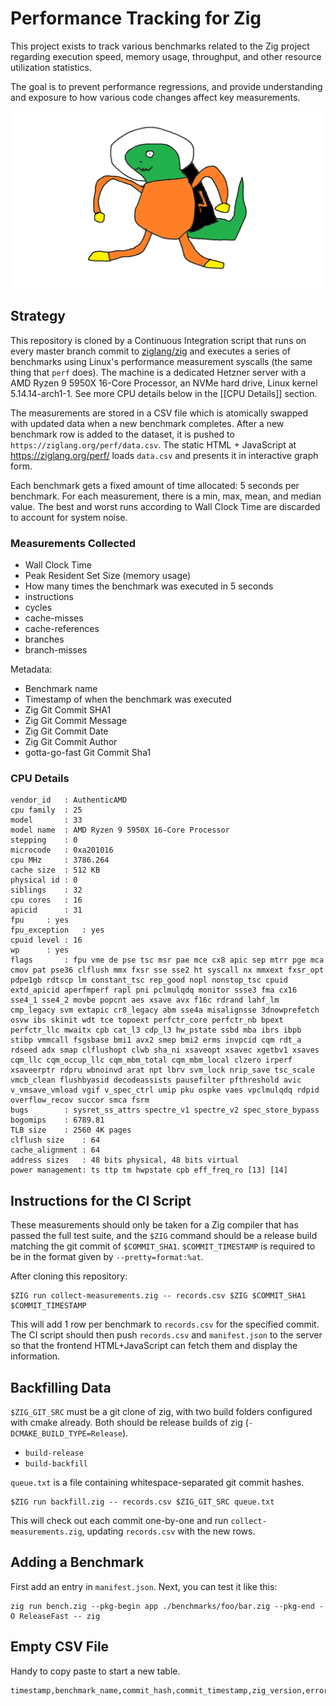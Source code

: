 # Performance Tracking for Zig

This project exists to track various benchmarks related to the Zig project
regarding execution speed, memory usage, throughput, and other resource
utilization statistics.

The goal is to prevent performance regressions, and provide understanding
and exposure to how various code changes affect key measurements.

![](zigfast.png)

## Strategy

This repository is cloned by a Continuous Integration script that runs on every
master branch commit to [ziglang/zig](https://github.com/ziglang/zig/) and
executes a series of benchmarks using Linux's performance measurement syscalls
(the same thing that `perf` does). The machine is a dedicated Hetzner server
with a AMD Ryzen 9 5950X 16-Core Processor, an NVMe hard drive, Linux kernel
5.14.14-arch1-1. See more CPU details below in the [[CPU Details]] section.

The measurements are stored in a CSV file which is atomically swapped with
updated data when a new benchmark completes. After a new benchmark row is added
to the dataset, it is pushed to `https://ziglang.org/perf/data.csv`. The
static HTML + JavaScript at https://ziglang.org/perf/ loads `data.csv` and
presents it in interactive graph form.

Each benchmark gets a fixed amount of time allocated: 5 seconds per benchmark.
For each measurement, there is a min, max, mean, and median value. The best and
worst runs according to Wall Clock Time are discarded to account for system
noise.

### Measurements Collected

 * Wall Clock Time
 * Peak Resident Set Size (memory usage)
 * How many times the benchmark was executed in 5 seconds
 * instructions
 * cycles
 * cache-misses
 * cache-references
 * branches
 * branch-misses

Metadata:

 * Benchmark name
 * Timestamp of when the benchmark was executed
 * Zig Git Commit SHA1
 * Zig Git Commit Message
 * Zig Git Commit Date
 * Zig Git Commit Author
 * gotta-go-fast Git Commit Sha1

### CPU Details

```
vendor_id	: AuthenticAMD
cpu family	: 25
model		: 33
model name	: AMD Ryzen 9 5950X 16-Core Processor
stepping	: 0
microcode	: 0xa201016
cpu MHz		: 3786.264
cache size	: 512 KB
physical id	: 0
siblings	: 32
cpu cores	: 16
apicid		: 31
fpu		: yes
fpu_exception	: yes
cpuid level	: 16
wp		: yes
flags		: fpu vme de pse tsc msr pae mce cx8 apic sep mtrr pge mca cmov pat pse36 clflush mmx fxsr sse sse2 ht syscall nx mmxext fxsr_opt pdpe1gb rdtscp lm constant_tsc rep_good nopl nonstop_tsc cpuid extd_apicid aperfmperf rapl pni pclmulqdq monitor ssse3 fma cx16 sse4_1 sse4_2 movbe popcnt aes xsave avx f16c rdrand lahf_lm cmp_legacy svm extapic cr8_legacy abm sse4a misalignsse 3dnowprefetch osvw ibs skinit wdt tce topoext perfctr_core perfctr_nb bpext perfctr_llc mwaitx cpb cat_l3 cdp_l3 hw_pstate ssbd mba ibrs ibpb stibp vmmcall fsgsbase bmi1 avx2 smep bmi2 erms invpcid cqm rdt_a rdseed adx smap clflushopt clwb sha_ni xsaveopt xsavec xgetbv1 xsaves cqm_llc cqm_occup_llc cqm_mbm_total cqm_mbm_local clzero irperf xsaveerptr rdpru wbnoinvd arat npt lbrv svm_lock nrip_save tsc_scale vmcb_clean flushbyasid decodeassists pausefilter pfthreshold avic v_vmsave_vmload vgif v_spec_ctrl umip pku ospke vaes vpclmulqdq rdpid overflow_recov succor smca fsrm
bugs		: sysret_ss_attrs spectre_v1 spectre_v2 spec_store_bypass
bogomips	: 6789.81
TLB size	: 2560 4K pages
clflush size	: 64
cache_alignment	: 64
address sizes	: 48 bits physical, 48 bits virtual
power management: ts ttp tm hwpstate cpb eff_freq_ro [13] [14]
```

## Instructions for the CI Script

These measurements should only be taken for a Zig compiler that has passed the
full test suite, and the `$ZIG` command should be a release build matching the
git commit of `$COMMIT_SHA1`. `$COMMIT_TIMESTAMP` is required to be in the format
given by `--pretty=format:%at`.

After cloning this repository:

```
$ZIG run collect-measurements.zig -- records.csv $ZIG $COMMIT_SHA1 $COMMIT_TIMESTAMP
```

This will add 1 row per benchmark to `records.csv` for the specified commit.
The CI script should then push `records.csv` and `manifest.json` to the server so
that the frontend HTML+JavaScript can fetch them and display the information.

## Backfilling Data

`$ZIG_GIT_SRC` must be a git clone of zig, with two build folders configured with
cmake already. Both should be release builds of zig (`-DCMAKE_BUILD_TYPE=Release`).

 * `build-release`
 * `build-backfill`

`queue.txt` is a file containing whitespace-separated git commit hashes.

```
$ZIG run backfill.zig -- records.csv $ZIG_GIT_SRC queue.txt
```

This will check out each commit one-by-one and run `collect-measurements.zig`,
updating `records.csv` with the new rows.

## Adding a Benchmark

First add an entry in `manifest.json`. Next, you can test it like this:

```
zig run bench.zig --pkg-begin app ./benchmarks/foo/bar.zig --pkg-end -O ReleaseFast -- zig
```

## Empty CSV File

Handy to copy paste to start a new table.

```csv
timestamp,benchmark_name,commit_hash,commit_timestamp,zig_version,error_message,samples_taken,wall_time_median,wall_time_mean,wall_time_min,wall_time_max,utime_median,utime_mean,utime_min,utime_max,stime_median,stime_mean,stime_min,stime_max,cpu_cycles_median,cpu_cycles_mean,cpu_cycles_min,cpu_cycles_max,instructions_median,instructions_mean,instructions_min,instructions_max,cache_references_median,cache_references_mean,cache_references_min,cache_references_max,cache_misses_median,cache_misses_mean,cache_misses_min,cache_misses_max,branch_instructions_median,branch_instructions_mean,branch_instructions_min,branch_instructions_max,branch_misses_median,branch_misses_mean,branch_misses_min,branch_misses_max,maxrss
```

